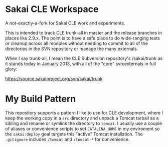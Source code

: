 Sakai CLE Workspace
===================

A not-exactly-a-fork for Sakai CLE work and experiments.

This is intended to track CLE trunk-all in master and the release branches in
places like 2.9.x. The point is to have a safe place to do wide-ranging tests or
cleanup across all modules without needing to commit to all of the directories
in the SVN repository or manage the many externals.

When I say trunk-all, I mean the CLE Subversion repository's /sakai/trunk as it
stands today in January 2013, with all of the "core" svn:externals in full
glory:

https://source.sakaiproject.org/svn/sakai/trunk


My Build Pattern
================

This repository supports a pattern I like to use for CLE development, where I
keep the working copy in a `src` directory and unpack a Tomcat tarball as a
sibling and rename or symlink the directory to `tomcat`. I usually use a couple
of aliases or convenience scripts to set `CATALINA_HOME` in my enviroment so the
`sakai:deploy` goal targets this "active" Tomcat installation. The `.gitignore`
includes `/tomcat` and `/tomcat-*` for convenience.

